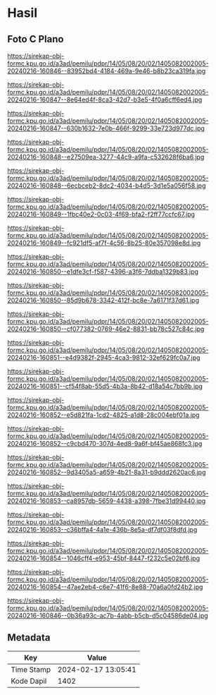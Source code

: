 # Hasil

## Foto C Plano

https://sirekap-obj-formc.kpu.go.id/a3ad/pemilu/pdpr/14/05/08/20/02/1405082002005-20240216-160846--83952bd4-4184-469a-9e46-b8b23ca319fa.jpg

https://sirekap-obj-formc.kpu.go.id/a3ad/pemilu/pdpr/14/05/08/20/02/1405082002005-20240216-160847--8e64ed4f-8ca3-42d7-b3e5-4f0a6cff6ed4.jpg

https://sirekap-obj-formc.kpu.go.id/a3ad/pemilu/pdpr/14/05/08/20/02/1405082002005-20240216-160847--630b1632-7e0b-466f-9299-33e723d977dc.jpg

https://sirekap-obj-formc.kpu.go.id/a3ad/pemilu/pdpr/14/05/08/20/02/1405082002005-20240216-160848--e27509ea-3277-44c9-a9fa-c532628f6ba6.jpg

https://sirekap-obj-formc.kpu.go.id/a3ad/pemilu/pdpr/14/05/08/20/02/1405082002005-20240216-160848--6ecbceb2-8dc2-4034-b4d5-3d1e5a056f58.jpg

https://sirekap-obj-formc.kpu.go.id/a3ad/pemilu/pdpr/14/05/08/20/02/1405082002005-20240216-160849--1fbc40e2-0c03-4f69-bfa2-f2ff77ccfc67.jpg

https://sirekap-obj-formc.kpu.go.id/a3ad/pemilu/pdpr/14/05/08/20/02/1405082002005-20240216-160849--fc921df5-af7f-4c56-8b25-80e357098e8d.jpg

https://sirekap-obj-formc.kpu.go.id/a3ad/pemilu/pdpr/14/05/08/20/02/1405082002005-20240216-160850--e1dfe3cf-f587-4396-a3f6-7ddba1329b83.jpg

https://sirekap-obj-formc.kpu.go.id/a3ad/pemilu/pdpr/14/05/08/20/02/1405082002005-20240216-160850--85d9b678-3342-412f-bc8e-7a6171f37d61.jpg

https://sirekap-obj-formc.kpu.go.id/a3ad/pemilu/pdpr/14/05/08/20/02/1405082002005-20240216-160850--cf077382-0769-46e2-8831-bb78c527c84c.jpg

https://sirekap-obj-formc.kpu.go.id/a3ad/pemilu/pdpr/14/05/08/20/02/1405082002005-20240216-160851--e4d9382f-2945-4ca3-9812-32ef629fc0a7.jpg

https://sirekap-obj-formc.kpu.go.id/a3ad/pemilu/pdpr/14/05/08/20/02/1405082002005-20240216-160851--cf54f8ab-55d5-4b3a-8b42-d18a54c7bb9b.jpg

https://sirekap-obj-formc.kpu.go.id/a3ad/pemilu/pdpr/14/05/08/20/02/1405082002005-20240216-160852--e5d821fa-1cd2-4825-a1d8-28c004ebf01a.jpg

https://sirekap-obj-formc.kpu.go.id/a3ad/pemilu/pdpr/14/05/08/20/02/1405082002005-20240216-160852--c9cbd470-307d-4ed8-9a6f-bf45ae868fc3.jpg

https://sirekap-obj-formc.kpu.go.id/a3ad/pemilu/pdpr/14/05/08/20/02/1405082002005-20240216-160852--9d3405a5-a659-4b21-8a31-b9ddd2620ac6.jpg

https://sirekap-obj-formc.kpu.go.id/a3ad/pemilu/pdpr/14/05/08/20/02/1405082002005-20240216-160853--ca8957db-5659-4438-a398-7fbe31d99440.jpg

https://sirekap-obj-formc.kpu.go.id/a3ad/pemilu/pdpr/14/05/08/20/02/1405082002005-20240216-160853--c36bffa4-4a1e-436b-8e5a-df7df03f8dfd.jpg

https://sirekap-obj-formc.kpu.go.id/a3ad/pemilu/pdpr/14/05/08/20/02/1405082002005-20240216-160854--1046cff4-e953-45bf-8447-f232c5e02bf6.jpg

https://sirekap-obj-formc.kpu.go.id/a3ad/pemilu/pdpr/14/05/08/20/02/1405082002005-20240216-160854--47ae2eb4-c6e7-41f6-8e88-70a6a0fd24b2.jpg

https://sirekap-obj-formc.kpu.go.id/a3ad/pemilu/pdpr/14/05/08/20/02/1405082002005-20240216-160846--0b36a93c-ac7b-4abb-b5cb-d5c04586de04.jpg


## Metadata

| Key        | Value               |
| ---------- | ------------------- |
| Time Stamp | 2024-02-17 13:05:41 |
| Kode Dapil | 1402                |




